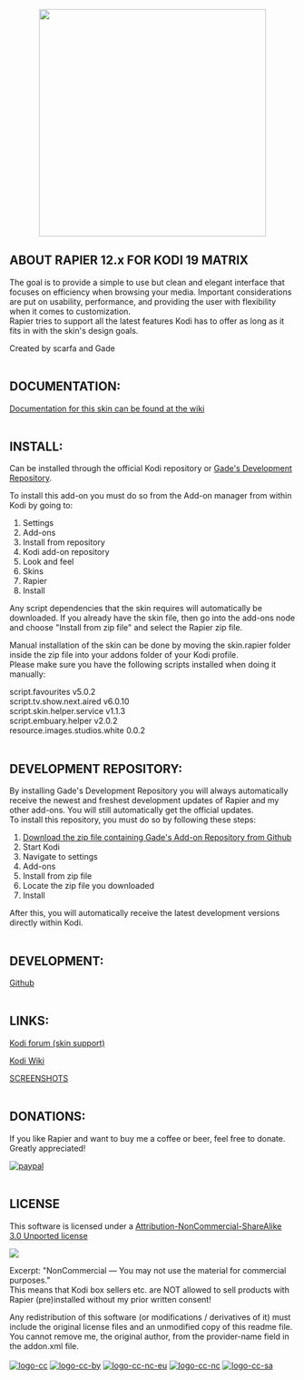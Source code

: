 <p align="center">
<img src="http://inlinestudio.dk/xtra/kodi/logo-crop.png" width="400" align="middle">
</p>

## ABOUT RAPIER 12.x FOR KODI 19 MATRIX
The goal is to provide a simple to use but clean and elegant interface that focuses on efficiency when browsing your media. 
Important considerations are put on usability, performance, and providing the user with flexibility when it comes to customization.   
Rapier tries to support all the latest features Kodi has to offer as long as it fits in with the skin's design goals.   
  
Created by scarfa and Gade  
<br>

## DOCUMENTATION:
[Documentation for this skin can be found at the wiki](https://github.com/gade01/Rapier/wiki)  
<br>

## INSTALL:
Can be installed through the official Kodi repository or [Gade's Development Repository](https://github.com/gade01/repository.gade/blob/master/leia/repository.gade/repository.gade-2.1.1.zip?raw=true).

To install this add-on you must do so from the Add-on manager from within Kodi by going to:   
1. Settings   
2. Add-ons   
3. Install from repository   
4. Kodi add-on repository   
5. Look and feel   
6. Skins   
7. Rapier   
8. Install

Any script dependencies that the skin requires will automatically be downloaded. If you already have the skin file, then go into the add-ons node and choose "Install from zip file" and select the Rapier zip file.

Manual installation of the skin can be done by moving the skin.rapier folder inside the zip file into your addons folder of your Kodi profile.  
Please make sure you have the following scripts installed when doing it manually: 

script.favourites v5.0.2  
script.tv.show.next.aired v6.0.10  
script.skin.helper.service v1.1.3  
script.embuary.helper v2.0.2  
resource.images.studios.white 0.0.2  
<br>

## DEVELOPMENT REPOSITORY:  
By installing Gade's Development Repository you will always automatically receive the newest and freshest development updates of Rapier and my other add-ons. You will still automatically get the official updates.  
To install this repository, you must do so by following these steps:  

1. [Download the zip file containing Gade's Add-on Repository from Github](https://github.com/gade01/repository.gade/raw/master/leia/repository.gade/repository.gade-2.1.1.zip)   
2. Start Kodi   
3. Navigate to settings   
4. Add-ons   
5. Install from zip file   
6. Locate the zip file you downloaded   
7. Install   

After this, you will automatically receive the latest development versions directly within Kodi.   
<br>

## DEVELOPMENT:
[Github](https://github.com/gade01/Rapier)  
<br>

## LINKS:
[Kodi forum (skin support)](http://forum.kodi.tv/forumdisplay.php?fid=120)

[Kodi Wiki](http://kodi.wiki/view/Add-on:Rapier)  

[SCREENSHOTS](http://kodi.wiki/view/Add-on:Rapier#Screenshots)  
<br>

## DONATIONS:
If you like Rapier and want to buy me a coffee or beer, feel free to donate. Greatly appreciated!

[![paypal](https://www.paypalobjects.com/en_US/i/btn/btn_donate_LG.gif)](https://www.paypal.com/cgi-bin/webscr?cmd=_donations&business=TKBVTL8RFC43N&lc=DK&item_name=Gade&item_number=skin%2erapier&currency_code=EUR&bn=PP%2dDonationsBF%3abtn_donate_LG%2egif%3aNonHostedGuest)   
<br>

## LICENSE
This software is licensed under a [Attribution-NonCommercial-ShareAlike 3.0 Unported license](http://creativecommons.org/licenses/by-nc-sa/3.0/)

<img src="https://mirrors.creativecommons.org/presskit/buttons/80x15/png/by-nc-sa.png">

Excerpt:
"NonCommercial — You may not use the material for commercial purposes."  
This means that Kodi box sellers etc. are NOT allowed to sell products with Rapier (pre)installed without my prior written consent!  

Any redistribution of this software (or modifications / derivatives of it) must include the original license files and an unmodified copy of this readme file. You cannot remove me, the original author, from the provider-name field in the addon.xml file.  
<br>
[![logo-cc](https://mirrors.creativecommons.org/presskit/icons/cc.svg)](http://creativecommons.org/licenses/by-nc-sa/3.0/) [![logo-cc-by](https://mirrors.creativecommons.org/presskit/icons/by.svg)](http://creativecommons.org/licenses/by-nc-sa/3.0/) [![logo-cc-nc-eu](https://mirrors.creativecommons.org/presskit/icons/nc-eu.svg)](http://creativecommons.org/licenses/by-nc-sa/3.0/) [![logo-cc-nc](https://mirrors.creativecommons.org/presskit/icons/nc.svg)](http://creativecommons.org/licenses/by-nc-sa/3.0/) [![logo-cc-sa](https://mirrors.creativecommons.org/presskit/icons/sa.svg)](http://creativecommons.org/licenses/by-nc-sa/3.0/)
